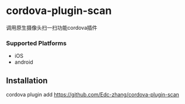 
# cordova-plugin-scan
调用原生摄像头扫一扫功能cordova插件 

### Supported Platforms

- iOS
- android

## Installation

cordova plugin add https://github.com/Edc-zhang/cordova-plugin-scan




